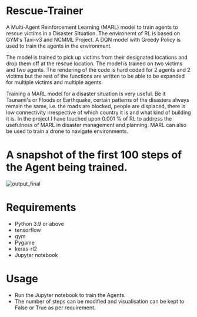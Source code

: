 # Rescue-Trainer
A Multi-Agent Reinforcement Learning (MARL) model to train agents to rescue victims in a Disaster Situation. The environemt of RL is based on GYM's Taxi-v3 and NCMML Project. A DQN model with Greedy Policy is used to train the agents in the environment.

The model is trained to pick up victims from their designated locations and drop them off at the rescue location. The model is trained on two victims and two agents. The rendering of the code is hard coded for 2 agents and 2 victims but the rest of the functions are written to be able to be expanded for multiple victims and multiple agents. 

Training a MARL model for a disaster situation is very useful. Be it Tsunami's or Floods or Earthquake, certain patterns of the disasters always remain the same, i.e. the roads are blocked, people are displaced, there is low connectivity irrespective of which country it is and what kind of building it is. In the project I have touched upon 0.001 % of RL to address the usefulness of MARL in disaster management and planning. MARL can also be used to train a drone to navigate environments. 

# A snapshot of the first 100 steps of the Agent being trained.
![output_final](https://github.com/shindesimantini6/Rescue-Trainer/blob/main/final_gif_10000_100_steps.gif)

# Requirements
- Python 3.9 or above
- tensorflow
- gym
- Pygame
- keras-rl2
- Jupyter notebook

# Usage
- Run the Jupyter notebook to train the Agents.
- The number of steps can be modified and visualisation can be kept to False or True as per requirement.

